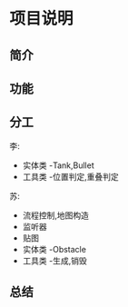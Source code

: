 # 项目说明
## 简介
## 功能
## 分工

李:
* 实体类 -Tank,Bullet
* 工具类 -位置判定,重叠判定

苏:
* 流程控制,地图构造
* 监听器
* 贴图
* 实体类 -Obstacle
* 工具类 -生成,销毁
## 总结
